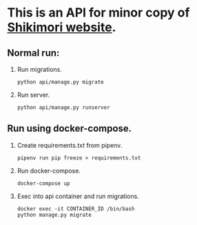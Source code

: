# This is an API for minor copy of [Shikimori website](https://shikimori.one/).

## Normal run:
1. Run migrations.
    ```shell
    python api/manage.py migrate
    ```
2. Run server.
    ```shell
    python api/manage.py runserver
    ```

## Run using docker-compose.
1. Create requirements.txt from pipenv.
    ```shell
    pipenv run pip freeze > requirements.txt
    ```
2. Run docker-compose.
    ```shell
    docker-compose up
    ```
3. Exec into api container and run migrations.
    ```shell
    docker exec -it CONTAINER_ID /bin/bash
    python manage.py migrate
    ```
